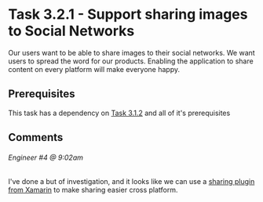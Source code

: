 # Task 3.2.1 - Support sharing images to Social Networks

Our users want to be able to share images to their social networks. We want users to spread the word for our products. Enabling the application to share content on every platform will make everyone happy.

## Prerequisites 

This task has a dependency on [Task 3.1.2](312_Camera.md) and all of it's prerequisites

## Comments

###### Engineer #4 @ 9:02am
I've done a but of investigation, and it looks like we can use a [sharing plugin from Xamarin](https://blog.xamarin.com/simplify-sharing-with-plugins-for-xamarin/) to make sharing easier cross platform.


